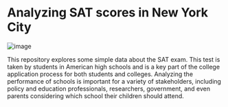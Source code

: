 # Analyzing SAT scores in New York City

![image](https://github.com/user-attachments/assets/cf41583f-b791-4cc2-b954-159f19132fdb)

This repository explores some simple data about the SAT exam. This test is taken by students in American high schools and is a key part of the college application process for both students and colleges.
Analyzing the performance of schools is important for a variety of stakeholders, including policy and education professionals, researchers, government, and even parents considering which school their children should attend.
